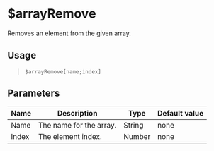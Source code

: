 # $arrayRemove
Removes an element from the given array.
## Usage
> `$arrayRemove[name;index]`
## Parameters
| Name  |       Description       |  Type  | Default value |
|-------|-------------------------|--------|---------------|
| Name  | The name for the array. | String | none          |
| Index | The element index.      | Number | none          |
